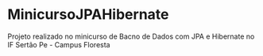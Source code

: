 # MinicursoJPAHibernate
Projeto realizado no minicurso de Bacno de Dados com JPA e Hibernate no IF Sertão Pe - Campus Floresta
